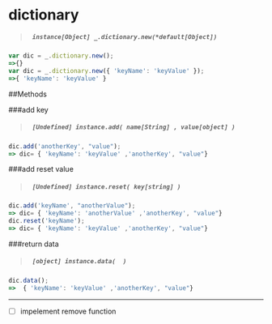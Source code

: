 # dictionary
> ##### ``` instance[Object] _.dictionary.new(*default[Object])```

```javascript
var dic = _.dictionary.new();
=>{}
var dic = _.dictionary.new({ 'keyName': 'keyValue' });
=>{ 'keyName': 'keyValue' }
```

##Methods

###add key
> ##### ``` [Undefined] instance.add( name[String] , value[object] )```

``` javascript
dic.add('anotherKey', "value");
=> dic= { 'keyName': 'keyValue' ,'anotherKey', "value"}
```
###add reset value
> ##### ``` [Undefined] instance.reset( key[string] )```

``` javascript
dic.add('keyName', "anotherValue");
=> dic= { 'keyName': 'anotherValue' ,'anotherKey', "value"}
dic.reset('keyName');
=> dic= { 'keyName': 'keyValue' ,'anotherKey', "value"}
```
###return data
> ##### ``` [object] instance.data(  )```

``` javascript
dic.data();
=>  { 'keyName': 'keyValue' ,'anotherKey', "value"}
```
----------------------------------------------------
- [ ] impelement remove function
